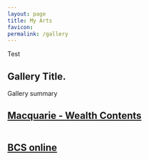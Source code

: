 ```yaml
---
layout: page
title: My Arts
favicon: 
permalink: /gallery
---
```


<div class="intro grid">
	<div class="col">
		<div class="figure">
			Test
		</div>
	</div>
	<div class="col">
		<div class="meta">
			<div class="title">
				<div class="title">
					<h2>Gallery Title.</h2>
				</div>
			</div>
			<div class="summary">
				<p>Gallery summary</p>
			</div>
		</div>
	</div>
</div>
<div id="showcase" class="posts">
	<div class="grid">
		<div class="col">
			<div class="post"><a href="/work/macquarie">
					<div class="cover">
						<h2>Macquarie - Wealth Contents</h2>
						<div class="image-outer-wrapper">
							<div class="image-wrapper">
								<div></div><img />
							</div>
						</div>
					</div>
				</a></div>
		<div class="col">
			<div class="post"><a href="/work/bcsonline">
					<div class="cover">
						<h2>BCS online</h2>
						<div class="image-outer-wrapper">
							<div class="image-wrapper">
								<div></div><img />
							</div>
						</div>
					</div>
				</a></div>
		</div>
	</div>
</div>